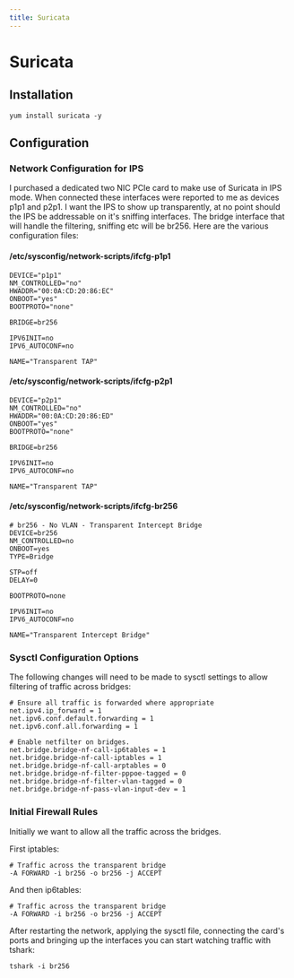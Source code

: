 ```yaml
---
title: Suricata
---
```


# Suricata

## Installation

```
yum install suricata -y
```

## Configuration

### Network Configuration for IPS

I purchased a dedicated two NIC PCIe card to make use of Suricata in IPS mode.
When connected these interfaces were reported to me as devices p1p1 and p2p1. I
want the IPS to show up transparently, at no point should the IPS be
addressable on it's sniffing interfaces. The bridge interface that will handle
the filtering, sniffing etc will be br256. Here are the various configuration
files:

#### /etc/sysconfig/network-scripts/ifcfg-p1p1

```
DEVICE="p1p1"
NM_CONTROLLED="no"
HWADDR="00:0A:CD:20:86:EC"
ONBOOT="yes"
BOOTPROTO="none"

BRIDGE=br256

IPV6INIT=no
IPV6_AUTOCONF=no

NAME="Transparent TAP"
```

#### /etc/sysconfig/network-scripts/ifcfg-p2p1

```
DEVICE="p2p1"
NM_CONTROLLED="no"
HWADDR="00:0A:CD:20:86:ED"
ONBOOT="yes"
BOOTPROTO="none"

BRIDGE=br256

IPV6INIT=no
IPV6_AUTOCONF=no

NAME="Transparent TAP"
```

#### /etc/sysconfig/network-scripts/ifcfg-br256

```
# br256 - No VLAN - Transparent Intercept Bridge
DEVICE=br256
NM_CONTROLLED=no
ONBOOT=yes
TYPE=Bridge

STP=off
DELAY=0

BOOTPROTO=none

IPV6INIT=no
IPV6_AUTOCONF=no

NAME="Transparent Intercept Bridge"
```

### Sysctl Configuration Options

The following changes will need to be made to sysctl settings to allow
filtering of traffic across bridges:

```
# Ensure all traffic is forwarded where appropriate
net.ipv4.ip_forward = 1
net.ipv6.conf.default.forwarding = 1
net.ipv6.conf.all.forwarding = 1

# Enable netfilter on bridges.
net.bridge.bridge-nf-call-ip6tables = 1
net.bridge.bridge-nf-call-iptables = 1
net.bridge.bridge-nf-call-arptables = 0
net.bridge.bridge-nf-filter-pppoe-tagged = 0
net.bridge.bridge-nf-filter-vlan-tagged = 0
net.bridge.bridge-nf-pass-vlan-input-dev = 1
```

### Initial Firewall Rules

Initially we want to allow all the traffic across the bridges.

First iptables:

```
# Traffic across the transparent bridge
-A FORWARD -i br256 -o br256 -j ACCEPT
```

And then ip6tables:

```
# Traffic across the transparent bridge
-A FORWARD -i br256 -o br256 -j ACCEPT
```

After restarting the network, applying the sysctl file, connecting the card's
ports and bringing up the interfaces you can start watching traffic with
tshark:

```
tshark -i br256
```

